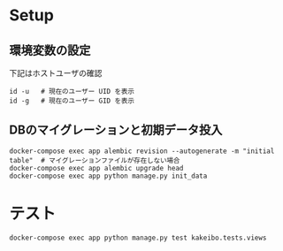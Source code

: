# Setup
## 環境変数の設定
下記はホストユーザの確認
```
id -u   # 現在のユーザー UID を表示
id -g   # 現在のユーザー GID を表示
```

## DBのマイグレーションと初期データ投入
```
docker-compose exec app alembic revision --autogenerate -m "initial table"  # マイグレーションファイルが存在しない場合
docker-compose exec app alembic upgrade head
docker-compose exec app python manage.py init_data
```

# テスト
```
docker-compose exec app python manage.py test kakeibo.tests.views
```